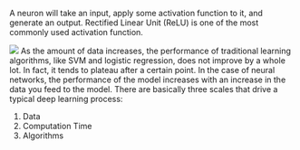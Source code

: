 

A neuron will take an input, apply some activation function to it, and generate an output. Rectified Linear Unit (ReLU) is one of the most commonly used activation function.

![](https://s3-ap-south-1.amazonaws.com/av-blog-media/wp-content/uploads/2018/10/Screenshot-from-2018-10-12-14-29-37-850x438.png)
As the amount of data increases, the performance of traditional learning algorithms, like SVM and logistic regression, does not improve by a whole lot. In fact, it tends to plateau after a certain point. In the case of neural networks, the performance of the model increases with an increase in the data you feed to the model.
There are basically three scales that drive a typical deep learning process:
1. Data
2. Computation Time
3. Algorithms











